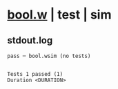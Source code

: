 # [bool.w](../../../../../../examples/tests/sdk_tests/std/bool.w) | test | sim

## stdout.log
```log
pass ─ bool.wsim (no tests)
 
 
Tests 1 passed (1)
Duration <DURATION>
```

